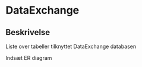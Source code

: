 # DataExchange

## Beskrivelse

Liste over tabeller tilknyttet DataExchange databasen

Indsæt ER diagram
